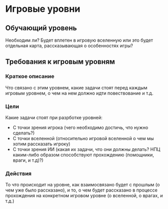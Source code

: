 Игровые уровни
==============

Обучающий уровень
-----------------
Необходим ли? Будет вплетен в игровую вселенную или это будет отдельная карта, рассказывающая о особенностях игры?

Требования к игровым уровням
----------------------------
### Краткое описание
Что связано с этим уровнем, какие задачи стоят перед каждым игровым уровнем, о чем на нем должно идти повествование и т.д.

### Цели
Какие задачи стоят при разрботке уровней:
- С точки зрения игрока (чего необходимо достичь, что нужно сделать?)
- С точки вселенной (относительно игровой вселенной о чем мы хотим рассказать игроку)
- С точки зрения ИИ (какая их задачи, что они должны делать? НПЦ каким-либо образом способствуют прохождению (помощники, враги, и т.д)?)

### Действия
То что происходит на уровне, как взаимосвязано будет с прошлым (о чем уже было рассказано), и то, о чем будет рассказано в процессе прохождения на конкретном игровом уровне (о вселенной, о врагах, и т.д.)
